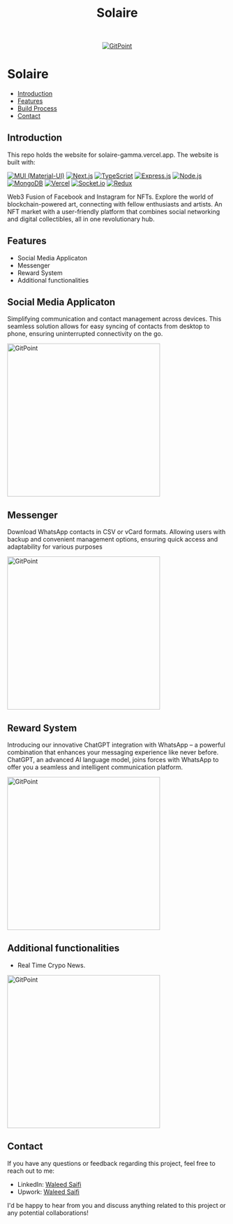 <h1 align="center"> Solaire  </h1> <br>
<p align="center">
  <a href="https:">
    <img alt="GitPoint" title="GitPoint" src="https://www.datocms-assets.com/94322/1690377444-solaire-1.png" >
  </a>
</p>



# Solaire



- [Introduction](#introduction)
- [Features](#features)
- [Build Process](#build-process)
- [Contact](#contact)








## Introduction

This repo holds the website for solaire-gamma.vercel.app. The website is built with:

[![MUI (Material-UI)](https://img.shields.io/badge/MUI-blue?logo=material-ui)](https://mui.com/)
[![Next.js](https://img.shields.io/badge/Next.js-lightgrey)](https://nextjs.org/) 
[![TypeScript](https://img.shields.io/badge/TypeScript-blue)](https://www.typescriptlang.org/)
[![Express.js](https://img.shields.io/badge/Express.js-green)](https://expressjs.com/)
[![Node.js](https://img.shields.io/badge/Node.js-green)](https://nodejs.org/)
[![MongoDB](https://img.shields.io/badge/MongoDB-green?logo=mongodb)](https://www.mongodb.com/)
[![Vercel](https://img.shields.io/badge/Vercel-black?logo=vercel)](https://vercel.com/)
[![Socket.io](https://img.shields.io/badge/Socket.io-white?logo=socket-dot-io)](https://socket.io/)
[![Redux](https://img.shields.io/badge/Redux-purple)](https://redux.js.org/)

Web3 Fusion of Facebook and Instagram for NFTs. Explore the world of blockchain-powered art, connecting with fellow enthusiasts and artists. An NFT market with a user-friendly platform that combines social networking and digital collectibles, all in one revolutionary hub. 


## Features

- Social Media Applicaton
- Messenger
- Reward System
- Additional functionalities


## Social Media Applicaton

Simplifying communication and contact management across devices. This seamless solution allows for easy syncing of contacts from desktop to phone, ensuring uninterrupted connectivity on the go.

 <img alt="GitPoint" title="GitPoint" src="https://www.datocms-assets.com/94322/1690377444-solaire-1.png" width="350px" >



## Messenger

Download WhatsApp contacts in CSV or vCard formats. Allowing users with backup and convenient management options, ensuring quick access and adaptability for various purposes

 <img alt="GitPoint" title="GitPoint" src="https://www.datocms-assets.com/94322/1690377455-solaire-message.png" width="350px" >


## Reward System
Introducing our innovative ChatGPT integration with WhatsApp – a powerful combination that enhances your messaging experience like never before. ChatGPT, an advanced AI language model, joins forces with WhatsApp to offer you a seamless and intelligent communication platform.

 <img alt="GitPoint" title="GitPoint" src="https://i.imgur.com/oz1tyKh.png" width="350px" >


## Additional functionalities
-	Real Time Crypo News.
 <img alt="GitPoint" title="GitPoint" src="https://www.datocms-assets.com/94322/1690377450-solaire-additional.png" width="350px" >






## Contact


If you have any questions or feedback regarding this project, feel free to reach out to me:


- LinkedIn: [Waleed Saifi](https://www.linkedin.com/in/javascript-web-developer/)
- Upwork: [Waleed Saifi](https://www.upwork.com/freelancers/waleedsaifi0890)


I'd be happy to hear from you and discuss anything related to this project or any potential collaborations!















 

